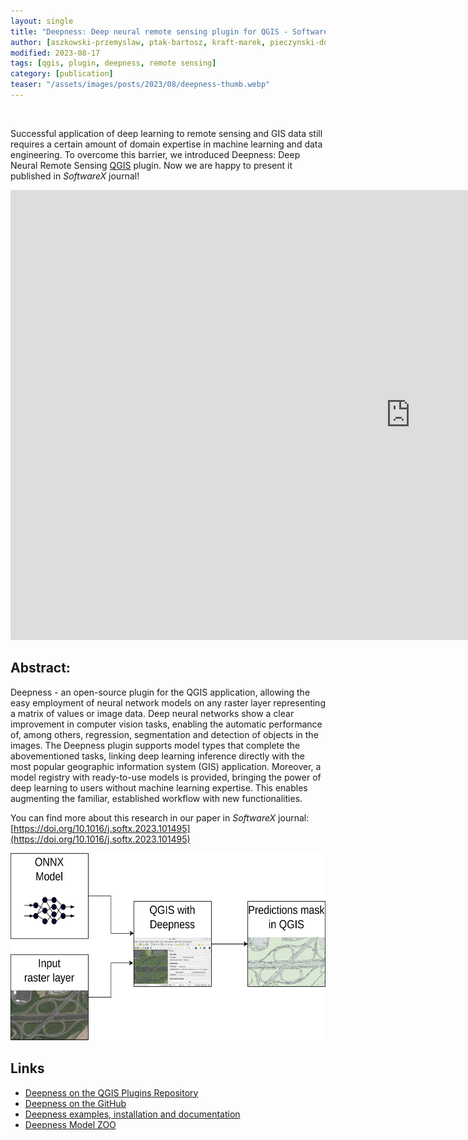 ```yaml
---
layout: single
title: "Deepness: Deep neural remote sensing plugin for QGIS - SoftwareX publication"
author: [aszkowski-przemyslaw, ptak-bartosz, kraft-marek, pieczynski-dominik]
modified: 2023-08-17
tags: [qgis, plugin, deepness, remote sensing]
category: [publication]
teaser: "/assets/images/posts/2023/08/deepness-thumb.webp"
---
```

<BR>

Successful application of deep learning to remote sensing and GIS data still requires a certain amount of domain expertise in machine learning and data engineering. To overcome this barrier, we introduced Deepness: Deep Neural Remote Sensing [QGIS](https://qgis.org/pl/site/) plugin. Now we are happy to present it published in _SoftwareX_ journal!

<iframe width="1280" height="720" src="https://www.youtube.com/embed/RCr_ULHHc8A" title="YouTube video player" frameborder="0" allow="accelerometer; autoplay; clipboard-write; encrypted-media; gyroscope; picture-in-picture" allowfullscreen></iframe>


## Abstract:

Deepness - an open-source plugin for the QGIS application, allowing the easy employment of neural network models on any raster layer representing a matrix of values or image data. Deep neural networks show a clear improvement in computer vision tasks, enabling the automatic performance of, among others, regression, segmentation and detection of objects in the images. The Deepness plugin supports model types that complete the abovementioned tasks, linking deep learning inference directly with the most popular geographic information system (GIS) application. Moreover, a model registry with ready-to-use models is provided, bringing the power of deep learning to users without machine learning expertise. This enables augmenting the familiar, established workflow with new functionalities.

You can find more about this research in our paper in _SoftwareX_ journal: [https://doi.org/10.1016/j.softx.2023.101495](https://doi.org/10.1016/j.softx.2023.101495)

<p align="center">
    <img src="/assets/images/posts/2023/08/deepness_diagram.webp" height="300px" />
</p>

## Links

- [Deepness on the QGIS Plugins Repository](https://plugins.qgis.org/plugins/deepness/)
- [Deepness on the GitHub](https://github.com/PUTvision/qgis-plugin-deepness)
- [Deepness examples, installation and documentation](https://qgis-plugin-deepness.readthedocs.io/en/latest/)
- [Deepness Model ZOO](https://github.com/PUTvision/qgis-plugin-deepness/blob/devel/docs/source/main/model_zoo/MODEL_ZOO.md)
